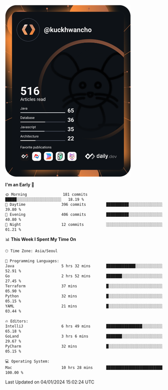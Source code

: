 <a href="https://app.daily.dev/kuckhwancho"><img src="https://github.com/kuckjwi0928/kuckjwi0928/blob/master/devcard.svg" width="400" alt="Kuckjwi Devcard"/></a>

<!--START_SECTION:waka-->
**I'm an Early 🐤** 

```text
🌞 Morning                181 commits         █████░░░░░░░░░░░░░░░░░░░░   18.19 % 
🌆 Daytime                396 commits         ██████████░░░░░░░░░░░░░░░   39.80 % 
🌃 Evening                406 commits         ██████████░░░░░░░░░░░░░░░   40.80 % 
🌙 Night                  12 commits          ░░░░░░░░░░░░░░░░░░░░░░░░░   01.21 % 
```


📊 **This Week I Spent My Time On** 

```text
🕑︎ Time Zone: Asia/Seoul

💬 Programming Languages: 
Java                     5 hrs 32 mins       █████████████░░░░░░░░░░░░   52.91 % 
Go                       2 hrs 52 mins       ███████░░░░░░░░░░░░░░░░░░   27.45 % 
Terraform                37 mins             █░░░░░░░░░░░░░░░░░░░░░░░░   05.90 % 
Python                   32 mins             █░░░░░░░░░░░░░░░░░░░░░░░░   05.15 % 
YAML                     21 mins             █░░░░░░░░░░░░░░░░░░░░░░░░   03.44 % 

🔥 Editors: 
IntelliJ                 6 hrs 49 mins       ████████████████░░░░░░░░░   65.18 % 
GoLand                   3 hrs 6 mins        ███████░░░░░░░░░░░░░░░░░░   29.67 % 
PyCharm                  32 mins             █░░░░░░░░░░░░░░░░░░░░░░░░   05.15 % 

💻 Operating System: 
Mac                      10 hrs 28 mins      █████████████████████████   100.00 % 
```


 Last Updated on 04/01/2024 15:02:24 UTC
<!--END_SECTION:waka-->
